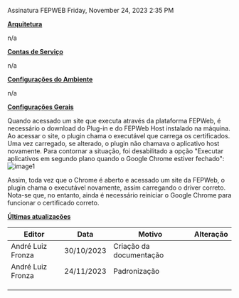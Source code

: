 Assinatura FEPWEB
Friday, November 24, 2023
2:35 PM

**<u>Arquitetura</u>**

n/a

**<u>Contas de Serviço</u>**

n/a

**<u>Configurações do Ambiente</u>**

n/a

**<u>Configurações Gerais</u>**

Quando acessado um site que executa através da plataforma FEPWeb, é necessário o download do Plug-in e do FEPWeb Host instalado na máquina. Ao acessar o site, o plugin chama o executável que carrega os certificados. Uma vez carregado, se alterado, o plugin não chamava o aplicativo host novamente.
Para contornar a situação, foi desabilitado a opção "Executar aplicativos em segundo plano quando o Google Chrome estiver fechado":
![image1](../../../_resources/image1-13.png)

Assim, toda vez que o Chrome é aberto e acessado um site da FEPWeb, o plugin chama o executável novamente, assim carregando o driver correto.
Nota-se que, no entanto, ainda é necessário reiniciar o Google Chrome para funcionar o certificado correto.

**<u>Últimas atualizações</u>**  

| Editor            | Data       | Motivo                  | Alteração |
|-------------------|------------|-------------------------|-----------|
| André Luiz Fronza | 30/10/2023 | Criação da documentação |          |
| André Luiz Fronza | 24/11/2023 | Padronização            |           |
|                   |            |                         |           |
|                   |            |                         |           |
|                   |            |                         |           |

